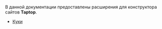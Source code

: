 В данной документации предоставлены расширения для конструктора сайтов **Taptop**.

- [Куки](/pages/cookie.md)
